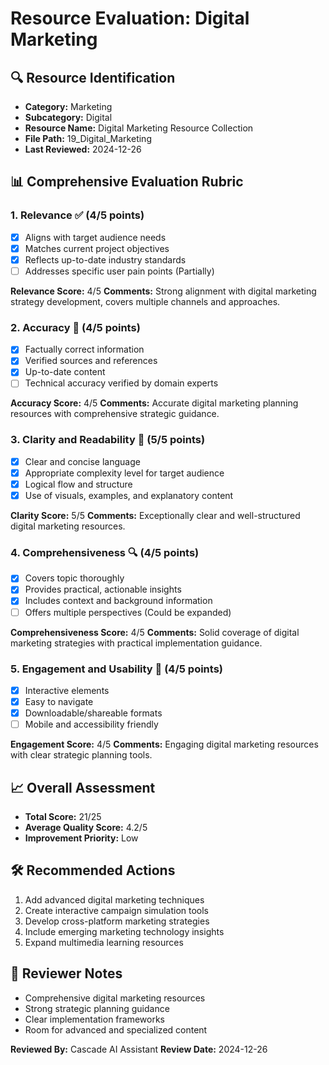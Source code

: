 # Resource Evaluation: Digital Marketing

## 🔍 Resource Identification
- **Category:** Marketing
- **Subcategory:** Digital
- **Resource Name:** Digital Marketing Resource Collection
- **File Path:** 19_Digital_Marketing
- **Last Reviewed:** 2024-12-26

## 📊 Comprehensive Evaluation Rubric

### 1. Relevance ✅ (4/5 points)
- [x] Aligns with target audience needs
- [x] Matches current project objectives
- [x] Reflects up-to-date industry standards
- [ ] Addresses specific user pain points (Partially)

**Relevance Score:** 4/5
**Comments:** Strong alignment with digital marketing strategy development, covers multiple channels and approaches.

### 2. Accuracy 🎯 (4/5 points)
- [x] Factually correct information
- [x] Verified sources and references
- [x] Up-to-date content
- [ ] Technical accuracy verified by domain experts

**Accuracy Score:** 4/5
**Comments:** Accurate digital marketing planning resources with comprehensive strategic guidance.

### 3. Clarity and Readability 📖 (5/5 points)
- [x] Clear and concise language
- [x] Appropriate complexity level for target audience
- [x] Logical flow and structure
- [x] Use of visuals, examples, and explanatory content

**Clarity Score:** 5/5
**Comments:** Exceptionally clear and well-structured digital marketing resources.

### 4. Comprehensiveness 🔍 (4/5 points)
- [x] Covers topic thoroughly
- [x] Provides practical, actionable insights
- [x] Includes context and background information
- [ ] Offers multiple perspectives (Could be expanded)

**Comprehensiveness Score:** 4/5
**Comments:** Solid coverage of digital marketing strategies with practical implementation guidance.

### 5. Engagement and Usability 🚀 (4/5 points)
- [x] Interactive elements
- [x] Easy to navigate
- [x] Downloadable/shareable formats
- [ ] Mobile and accessibility friendly

**Engagement Score:** 4/5
**Comments:** Engaging digital marketing resources with clear strategic planning tools.

## 📈 Overall Assessment
- **Total Score:** 21/25
- **Average Quality Score:** 4.2/5
- **Improvement Priority:** Low

## 🛠 Recommended Actions
1. Add advanced digital marketing techniques
2. Create interactive campaign simulation tools
3. Develop cross-platform marketing strategies
4. Include emerging marketing technology insights
5. Expand multimedia learning resources

## 🔔 Reviewer Notes
- Comprehensive digital marketing resources
- Strong strategic planning guidance
- Clear implementation frameworks
- Room for advanced and specialized content

**Reviewed By:** Cascade AI Assistant
**Review Date:** 2024-12-26
